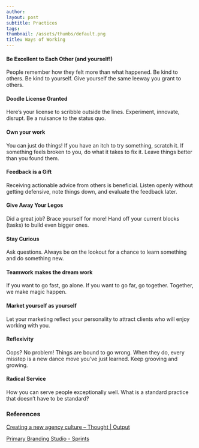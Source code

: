 ```yaml
---
author: 
layout: post
subtitle: Practices
tags: 
thumbnail: /assets/thumbs/default.png
title: Ways of Working
---
```


#### Be Excellent to Each Other (and yourself!)
People remember how they felt more than what happened. Be kind to others. Be kind to yourself. Give yourself the same leeway you grant to others.
#### Doodle License Granted
Here’s your license to scribble outside the lines. Experiment, innovate, disrupt. Be a nuisance to the status quo.
#### Own your work
You can just do things! If you have an itch to try something, scratch it. If something feels broken to you, do what it takes to fix it. Leave things better than you found them.
#### Feedback is a Gift
Receiving actionable advice from others is beneficial. Listen openly without getting defensive, note things down, and evaluate the feedback later.
#### Give Away Your Legos
Did a great job? Brace yourself for more! Hand off your current blocks (tasks) to build even bigger ones.
#### Stay Curious
Ask questions. Always be on the lookout for a chance to learn something and do something new. 
#### Teamwork makes the dream work
If you want to go fast, go alone. If you want to go far, go together. Together, we make magic happen.
#### Market yourself as yourself
Let your marketing reflect your personality to attract clients who will enjoy working with you.
#### Reflexivity
Oops? No problem! Things are bound to go wrong. When they do, every misstep is a new dance move you’ve just learned. Keep grooving and growing.
#### Radical Service
How you can serve people exceptionally well. What is a standard practice that doesn’t have to be standard?

### References
[Creating a new agency culture – Thought | Output](https://www.studio-output.com/thought/creating-a-new-agency-culture/) 

[Primary Branding Studio - Sprints](https://primary.studio/sprints/)